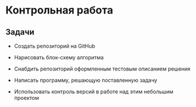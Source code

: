 # Контрольная работа

## Задачи

* Создать репозиторий на GitHub

* Нарисовать блок-схему алгоритма

* Снабдить репозиторий оформленным тестовым описанием решения

* Написать программу, решающую поставленную задачу

* Использовать контроль версий в работе над этим небольшим проектом